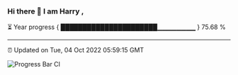 ### Hi there 👋 I am Harry , 

⏳ Year progress { ██████████████████████▁▁▁▁▁▁▁▁ } 75.68 %

---

⏰ Updated on Tue, 04 Oct 2022 05:59:15 GMT

![Progress Bar CI](https://github.com/duykhang68/duykhang68/workflows/Progress%20Bar%20CI/badge.svg)

